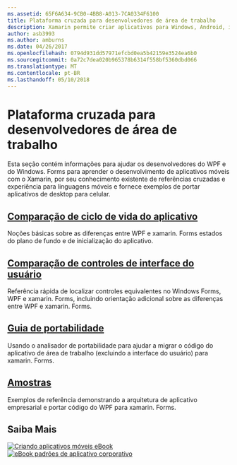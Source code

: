 ```yaml
---
ms.assetid: 65F6A634-9CB0-4BB8-A013-7CA0334F6100
title: Plataforma cruzada para desenvolvedores de área de trabalho
description: Xamarin permite criar aplicativos para Windows, Android, iOS e Mac usando suas habilidades de Windows Forms ou WPF.
author: asb3993
ms.author: amburns
ms.date: 04/26/2017
ms.openlocfilehash: 0794d931dd57971efcbd0ea5b42159e3524ea6b0
ms.sourcegitcommit: 0a72c7dea020b965378b6314f558bf5360dbd066
ms.translationtype: MT
ms.contentlocale: pt-BR
ms.lasthandoff: 05/10/2018
---
```

# <a name="cross-platform-for-desktop-developers"></a>Plataforma cruzada para desenvolvedores de área de trabalho

Esta seção contém informações para ajudar os desenvolvedores do WPF e do Windows. Forms para aprender o desenvolvimento de aplicativos móveis com o Xamarin, por seu conhecimento existente de referências cruzadas e experiência para linguagens móveis e fornece exemplos de portar aplicativos de desktop para celular.

## <a name="app-lifecycle-comparisonlifecyclemd"></a>[Comparação de ciclo de vida do aplicativo](lifecycle.md)

Noções básicas sobre as diferenças entre WPF e xamarin. Forms estados do plano de fundo e de inicialização do aplicativo.

## <a name="ui-controls-comparisoncontrolsindexmd"></a>[Comparação de controles de interface do usuário](controls/index.md)

Referência rápida de localizar controles equivalentes no Windows Forms, WPF e xamarin. Forms, incluindo orientação adicional sobre as diferenças entre WPF e xamarin. Forms.

## <a name="porting-guidanceportingmd"></a>[Guia de portabilidade](porting.md)

Usando o analisador de portabilidade para ajudar a migrar o código do aplicativo de área de trabalho (excluindo a interface do usuário) para xamarin. Forms.

## <a name="samplessamplesmd"></a>[Amostras](samples.md)

Exemplos de referência demonstrando a arquitetura de aplicativo empresarial e portar código do WPF para xamarin. Forms.

## <a name="learn-more"></a>Saiba Mais

[![Criando aplicativos móveis eBook](images/creating-sml.png)](~/xamarin-forms/creating-mobile-apps-xamarin-forms/index.md) [ ![eBook padrões de aplicativo corporativo](images/enterprise-sml.png)](~/xamarin-forms/enterprise-application-patterns/index.md)
